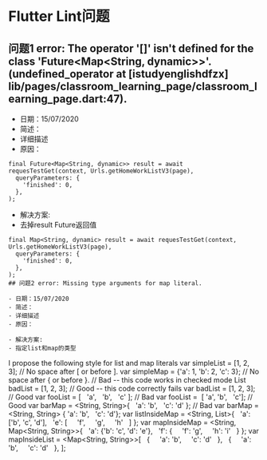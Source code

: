 # Flutter Lint问题
## 问题1 error: The operator '[]' isn't defined for the class 'Future<Map<String, dynamic>>'. (undefined_operator at [istudyenglishdfzx] lib/pages/classroom_learning_page/classroom_learning_page.dart:47).

- 日期：15/07/2020
- 简述：
- 详细描述 
- 原因：
```
final Future<Map<String, dynamic>> result = await requesTestGet(context, Urls.getHomeWorkListV3(page),
  queryParameters: {
    'finished': 0,
  },
);

```

- 解决方案:
- 去掉result Future返回值

```
final Map<String, dynamic> result = await requesTestGet(context, Urls.getHomeWorkListV3(page),
  queryParameters: {
    'finished': 0,
  },
);
## 问题2 error: Missing type arguments for map literal.

- 日期：15/07/2020
- 简述：
- 详细描述 
- 原因：

- 解决方案:
- 指定list和map的类型

```
I propose the following style for list and map literals
var simpleList = [1, 2, 3]; // No space after [ or before ]. var simpleMap = {'a': 1, 'b': 2, 'c': 3}; // No space after { or before }.
// Bad -- this code works in checked mode List<String> badList = [1, 2, 3];
// Good -- this code correctly fails var badList = <String>[1, 2, 3];
// Good var fooList = <String>[   'a',   'b',   'c' ];
// Bad var fooList = <String> [ 'a', 'b',   'c'];
// Good var barMap = <String, String>{   'a': 'b',   'c': 'd' };
// Bad var barMap = <String, String> { 'a': 'b',   'c': 'd'};
var listInsideMap = <String, List<String>>{   'a': ['b', 'c', 'd'],   'e': [     'f',     'g',     'h'   ] };
var mapInsideMap = <String, Map<String, String>>{   'a': {'b': 'c', 'd': 'e'},   'f': {     'f': 'g',     'h': 'i'   } };
var mapInsideList = <Map<String, String>>[   {     'a': 'b',     'c': 'd'   },   {     'a': 'b',     'c': 'd'   }, ];

```


